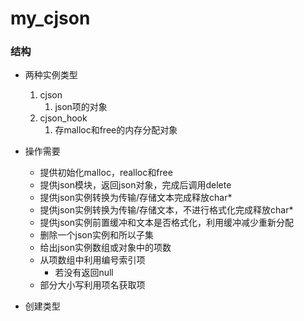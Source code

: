 # my_cjson

### 结构

* 两种实例类型

  1. cjson
     1. json项的对象
  2. cjson_hook
     1. 存malloc和free的内存分配对象

* 操作需要

  * 提供初始化malloc，realloc和free
  * 提供json模块，返回json对象，完成后调用delete
  * 提供json实例转换为传输/存储文本完成释放char*
  * 提供json实例转换为传输/存储文本，不进行格式化完成释放char*
  * 提供json实例前置缓冲和文本是否格式化，利用缓冲减少重新分配
  * 删除一个json实例和所以子集
  * 给出json实例数组或对象中的项数
  * 从项数组中利用编号索引项
    * 若没有返回null
  * 部分大小写利用项名获取项

* 创建类型

  